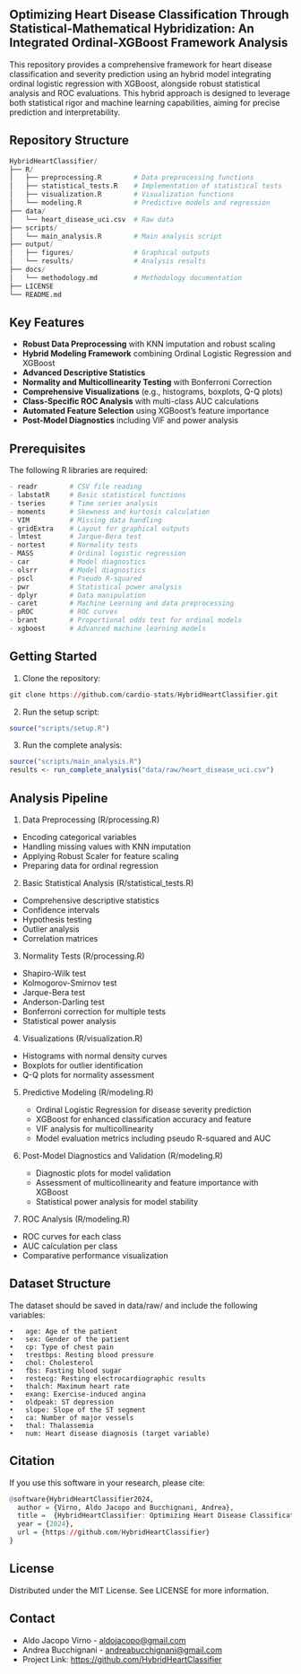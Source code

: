 ## Optimizing Heart Disease Classification Through Statistical-Mathematical Hybridization: An Integrated Ordinal-XGBoost Framework Analysis

This repository provides a comprehensive framework for heart disease classification and severity prediction using an hybrid model integrating ordinal logistic regression with XGBoost, alongside robust statistical analysis and ROC evaluations. This hybrid approach is designed to leverage both statistical rigor and machine learning capabilities, aiming for precise prediction and interpretability.


## Repository Structure

```R
HybridHeartClassifier/
├── R/
│   ├── preprocessing.R        # Data preprocessing functions
│   ├── statistical_tests.R    # Implementation of statistical tests
│   ├── visualization.R        # Visualization functions
│   └── modeling.R             # Predictive models and regression
├── data/
│   └── heart_disease_uci.csv  # Raw data
├── scripts/
│   └── main_analysis.R        # Main analysis script
├── output/
│   ├── figures/               # Graphical outputs
│   └── results/               # Analysis results
├── docs/
│   └── methodology.md         # Methodology documentation
├── LICENSE
└── README.md
```

## Key Features

- **Robust Data Preprocessing** with KNN imputation and robust scaling
- **Hybrid Modeling Framework** combining Ordinal Logistic Regression and XGBoost
- **Advanced Descriptive Statistics**
- **Normality and Multicollinearity Testing** with Bonferroni Correction
- **Comprehensive Visualizations** (e.g., histograms, boxplots, Q-Q plots)
- **Class-Specific ROC Analysis** with multi-class AUC calculations
- **Automated Feature Selection** using XGBoost’s feature importance
- **Post-Model Diagnostics** including VIF and power analysis

## Prerequisites

The following R libraries are required:

```R
- readr        # CSV file reading
- labstatR     # Basic statistical functions
- tseries      # Time series analysis
- moments      # Skewness and kurtosis calculation
- VIM          # Missing data handling
- gridExtra    # Layout for graphical outputs
- lmtest       # Jarque-Bera test
- nortest      # Normality tests
- MASS         # Ordinal logistic regression
- car          # Model diagnostics
- olsrr        # Model diagnostics
- pscl         # Pseudo R-squared
- pwr          # Statistical power analysis
- dplyr        # Data manipulation
- caret        # Machine Learning and data preprocessing
- pROC         # ROC curves
- brant        # Proportional odds test for ordinal models
- xgboost      # Advanced machine learning models
```

## Getting Started

1. Clone the repository:

```R
git clone https://github.com/cardio-stats/HybridHeartClassifier.git
```

2.	Run the setup script:

```R
source("scripts/setup.R")
```

3.	Run the complete analysis:

```R
source("scripts/main_analysis.R")
results <- run_complete_analysis("data/raw/heart_disease_uci.csv")
```

## Analysis Pipeline

1. Data Preprocessing (R/processing.R)
  - Encoding categorical variables
  - Handling missing values with KNN imputation
  - Applying Robust Scaler for feature scaling
  - Preparing data for ordinal regression

2. Basic Statistical Analysis (R/statistical_tests.R)
  - Comprehensive descriptive statistics
  - Confidence intervals
  - Hypothesis testing
  - Outlier analysis
  - Correlation matrices

3. Normality Tests (R/processing.R)
  - Shapiro-Wilk test
  - Kolmogorov-Smirnov test
  - Jarque-Bera test
  - Anderson-Darling test
  - Bonferroni correction for multiple tests
  - Statistical power analysis

4. Visualizations (R/visualization.R)
  - Histograms with normal density curves
  - Boxplots for outlier identification
  - Q-Q plots for normality assessment

5. Predictive Modeling (R/modeling.R)
   - Ordinal Logistic Regression for disease severity prediction
   - XGBoost for enhanced classification accuracy and feature
   - VIF analysis for multicollinearity
   - Model evaluation metrics including pseudo R-squared and AUC

6. Post-Model Diagnostics and Validation (R/modeling.R)
   - Diagnostic plots for model validation
   - Assessment of multicollinearity and feature importance with XGBoost
   - Statistical power analysis for model stability

7. ROC Analysis (R/modeling.R)
  - ROC curves for each class
  - AUC calculation per class
  - Comparative performance visualization

## Dataset Structure

The dataset should be saved in data/raw/ and include the following variables:

	•	age: Age of the patient
	•	sex: Gender of the patient
	•	cp: Type of chest pain
	•	trestbps: Resting blood pressure
	•	chol: Cholesterol
	•	fbs: Fasting blood sugar
	•	restecg: Resting electrocardiographic results
	•	thalch: Maximum heart rate
	•	exang: Exercise-induced angina
	•	oldpeak: ST depression
	•	slope: Slope of the ST segment
	•	ca: Number of major vessels
	•	thal: Thalassemia
	•	num: Heart disease diagnosis (target variable)

## Citation

If you use this software in your research, please cite:
```R
@software{HybridHeartClassifier2024,
  author = {Virno, Aldo Jacopo and Bucchignani, Andrea},
  title =  {HybridHeartClassifier: Optimizing Heart Disease Classification Through Statistical-Mathematical Hybridization},
  year = {2024},
  url = {https://github.com/HybridHeartClassifier}
}
```

## License

Distributed under the MIT License. See LICENSE for more information.

## Contact

- Aldo Jacopo Virno - aldojacopo@gmail.com
- Andrea Bucchignani - andreabucchignani@gmail.com
- Project Link: https://github.com/HybridHeartClassifier

